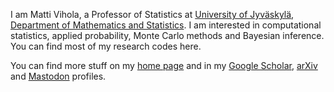 I am Matti Vihola, a Professor of Statistics at 
[University of Jyväskylä](http://www.jyu.fi/en), 
[Department of Mathematics and Statistics](https://www.jyu.fi/maths/en/). 
I am interested in computational statistics, applied probability, Monte Carlo methods and Bayesian inference.
You can find most of my research codes here.

You can find more stuff on my [home page](http://iki.fi/mvihola) and in my 
[Google Scholar](http://scholar.google.fi/citations?user=nqLmOf4AAAAJ), 
[arXiv](http://arxiv.org/a/vihola_m_1) and
<a rel="me" href="https://sigmoid.social/@MattiVihola">Mastodon</a> profiles.
